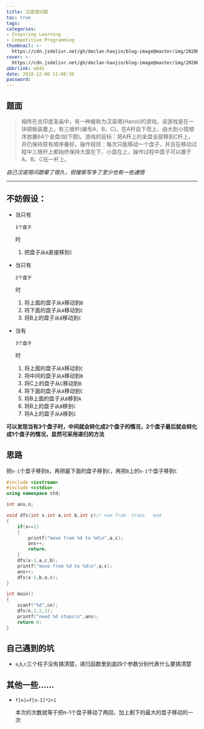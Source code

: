 ```yaml
---
title: 汉诺塔问题
toc: true
tags:
categories:
- Inspiring Learning
- Competitive Programming
thumbnail: >-
  https://cdn.jsdelivr.net/gh/declan-haojin/blog-image@master/img/20200703231436.png
cover: >-
  https://cdn.jsdelivr.net/gh/declan-haojin/blog-image@master/img/20200703231436.png
abbrlink: e841
date: 2018-12-06 11:08:36
password:
---
```


## 题面

> 相传在古印度圣庙中，有一种被称为汉诺塔(Hanoi)的游戏。该游戏是在一块铜板装置上，有三根杆(编号A、B、C)，在A杆自下而上、由大到小按顺序放置64个金盘(如下图)。游戏的目标：把A杆上的金盘全部移到C杆上，并仍保持原有顺序叠好。操作规则：每次只能移动一个盘子，并且在移动过程中三根杆上都始终保持大盘在下，小盘在上，操作过程中盘子可以置于A、B、C任一杆上。

*自己汉诺塔问题晕了很久，但搜索写多了至少也有一些通悟*

------

## 不妨假设：

- 当只有

  ```
  1个盘子
  ```

  时

  1. 把盘子从`A`直接移到`C`

- 当只有

  ```
  2个盘子
  ```

  时

  1. 将上面的盘子从`A`移动到`B`
  2. 将下面的盘子从`A`移动到`C`
  3. 将B上的盘子从`B`移动到`C`

- 当有

  ```
  3个盘子
  ```

  时

  1. 将上面的盘子从`A`移动到`C`
  2. 将中间的盘子从`A`移动到`B`
  3. 将C上的盘子从`C`移动到`B`
  4. 将下面的盘子从`A`移动到`C`
  5. 将B上面的盘子从`B`移到`A`
  6. 将B上的盘子从`B`移到`C`
  7. 将A上的盘子从`A`移到`C`

**可以发现当有3个盘子时，中间就会转化成2个盘子的情况，2个盘子最后就会转化成1个盘子的情况，显然可采用递归的方法**

## 思路

把`n-1`个盘子移到`B`，再把最下面的盘子移到`C`，再把`B`上的`n-1`个盘子移到`C`

```C++
#include <iostream>
#include <cstdio>
using namespace std;

int ans,n;

void dfs(int x,int a,int b,int c)// num from  trans   end
{
    if(x==1)
    {
        printf("move from %d to %d\n",a,c);
        ans++;
     	return;   
    }
    dfs(x-1,a,c,b);
    printf("move from %d to %d\n",a,c);
    ans++;
    dfs(x-1,b,a,c);
}

int main()
{
    scanf("%d",&n);
    dfs(n,1,2,3);
    printf("need %d steps\n",ans);
	return 0;
}
```

## 自己遇到的坑

- `a`,`b`,`c`三个柱子没有搞清楚，递归函数里到底四个参数分别代表什么要搞清楚

## 其他一些……

- `f[n]=f[n-1]*2+1`

  本次的次数就等于把n-1个盘子移动了两回，加上剩下的最大的盘子移动的一次